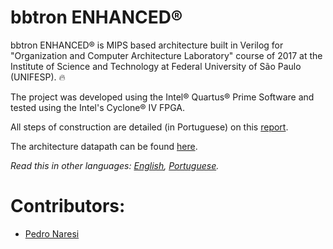 # bbtron ENHANCED®
bbtron ENHANCED® is MIPS based architecture built in Verilog for "Organization and Computer Architecture Laboratory" course of 2017 at the Institute of Science and Technology at Federal University of São Paulo (UNIFESP). 🔥

The project was developed using the Intel® Quartus® Prime Software and tested using the Intel's Cyclone® IV FPGA.

All steps of construction are detailed (in Portuguese) on this [report](relatorio-lab-aoc.pdf).

The architecture datapath can be found [here](datapath_bbtron_v3.png).

*Read this in other languages: [English](README.md), [Portuguese](README.pt-BR.md).*

# Contributors:
- [Pedro Naresi](https://github.com/pedronaresi)
